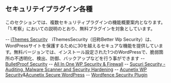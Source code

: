 ## セキュリテイプラグイン各種

このセクションでは、複数セキュリティプラグインの機能概要案内となります。「1.考察」においての説明のとおり、無料プラグインを対象としています。

-- [iThemes Security](https://wordpress.org/plugins/better-wp-security/)　iThemesSecurity（旧称Better Wp Security）は、WordPressサイトを保護するために30を越えるセキュアな機能を提供しています。無料バージョンでは、インストール設定された1つのWordPressで、脆弱箇所の不透明化、検出、防御、バックアップなどを行う事ができます
-- [BulletProof Security](https://wordpress.org/plugins/bulletproof-security/)
-- [All In One WP Security & Firewall](https://ja.wordpress.org/plugins/all-in-one-wp-security-and-firewall/)
-- [Sucuri Security - Auditing, Malware Scanner and Security Hardening](https://wordpress.org/plugins/sucuri-scanner/)
-- [Acunetix WP Security](https://wordpress.org/plugins/wp-security-scan/)&[Acunetix Secure WordPress](https://wordpress.org/plugins/secure-wordpress/)
-- [Wordfence Security Plugin](https://en-gb.wordpress.org/plugins/wordfence/)
